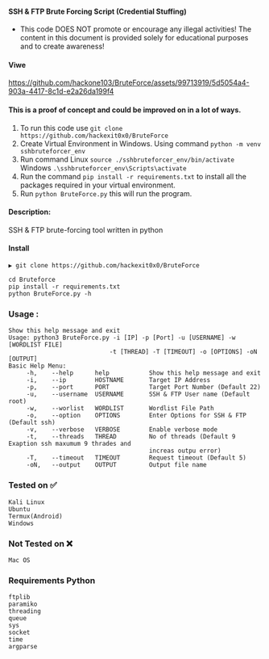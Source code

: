 #### SSH & FTP Brute Forcing Script (Credential Stuffing)
+ This code DOES NOT promote or encourage any illegal activities! The content in this document is 
  provided solely for educational purposes and to create awareness!

#### Viwe
https://github.com/hackone103/BruteForce/assets/99713919/5d5054a4-903a-4417-8c1d-e2a26da199f4


#### This is a proof of concept and could be improved on in a lot of ways.
1. To run this code use 
   `git clone https://github.com/hackexit0x0/BruteForce`
3. Create Virtual Environment in Windows. Using command 
   `python -m venv sshbruteforcer_env`
4. Run command 
   Linux `source ./sshbruteforcer_env/bin/activate`
   Windows `.\sshbruteforcer_env\Scripts\activate`
5. Run the command 
   `pip install -r requirements.txt` to install all the packages required in your virtual environment.
6. Run `python BruteForce.py` this will run the program.


#### Description:
SSH & FTP brute-forcing tool written in python

#### Install
```
▶ git clone https://github.com/hackexit0x0/BruteForce
```

`cd Bruteforce`\
`pip install -r requirements.txt`\
`python BruteForce.py -h`

### Usage : 
```
Show this help message and exit
Usage: python3 BruteForce.py -i [IP] -p [Port] -u [USERNAME] -w [WORDLIST FILE] 
                            -t [THREAD] -T [TIMEOUT] -o [OPTIONS] -oN [OUTPUT]
Basic Help Menu:
     -h,    --help      help           Show this help message and exit
     -i,    --ip        HOSTNAME       Target IP Address
     -p,    --port      PORT           Target Port Number (Default 22)
     -u,    --username  USERNAME       SSH & FTP User name (Default root)
     -w,    --worlist   WORDLIST       Wordlist File Path
     -o,    --option    OPTIONS        Enter Options for SSH & FTP (Default ssh)
     -v,    --verbose   VERBOSE        Enable verbose mode
     -t,    --threads   THREAD         No of threads (Default 9 Exaption ssh maxumum 9 thrades and 
                                       increas outpu error)
     -T,    --timeout   TIMEOUT        Request timeout (Default 5)
     -oN,   --output    OUTPUT         Output file name
```

### Tested on ✅
`Kali Linux`\
`Ubuntu`\
`Termux(Android)`\
`Windows`
 
### Not Tested on ❌
`Mac OS`

### Requirements Python

`ftplib`\
`paramiko`\
`threading`\
`queue`\
`sys`\
`socket`\
`time`\
`argparse`


